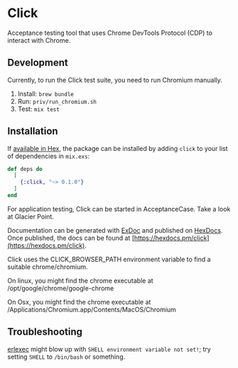# Click

Acceptance testing tool that uses Chrome DevTools Protocol (CDP) to interact with Chrome.

## Development

Currently, to run the Click test suite, you need to run Chromium manually.  

1. Install: `brew bundle`
2. Run: `priv/run_chromium.sh`
3. Test: `mix test`


## Installation

If [available in Hex](https://hex.pm/docs/publish), the package can be installed
by adding `click` to your list of dependencies in `mix.exs`:

```elixir
def deps do
  [
    {:click, "~> 0.1.0"}
  ]
end
```

For application testing, Click can be started in AcceptanceCase. Take a look at Glacier Point.

Documentation can be generated with [ExDoc](https://github.com/elixir-lang/ex_doc)
and published on [HexDocs](https://hexdocs.pm). Once published, the docs can
be found at [https://hexdocs.pm/click](https://hexdocs.pm/click).

Click uses the CLICK_BROWSER_PATH environment variable to find a suitable chrome/chromium.

On linux, you might find the chrome executable at 
/opt/google/chrome/google-chrome

On Osx, you might find the chrome executable at 
/Applications/Chromium.app/Contents/MacOS/Chromium

## Troubleshooting

[erlexec](https://github.com/saleyn/erlexec/blob/11a168d2c1eef7b7882a06d52b0c0c4aa63fb05b/c_src/exec.cpp#L501) might blow up with `SHELL environment variable not set!`; try setting `SHELL` to `/bin/bash` or something.